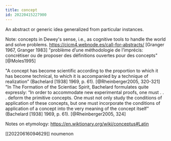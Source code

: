 ```yaml
---
title: concept
id: 20220415227900
---
```


An abstract or generic idea generalized from particular instances.

Note: concepts in Dewey's sense, i.e., as cognitive tools to handle the world and solve problems.
https://cicm4.webnode.es/call-for-abstracts/
[Granger 1967, Granger 1983]
"problème d’une méthodologie de l’imprécis: concrétiser ou de proposer des définitions ouvertes pour des concepts" [@Moles1995]

"A concept has become scientific according to the proportion to which it has become technical, to which it is accompanied by a technique of realization” (Bachelard [1938] 1969, p. 61). [@Rheinberger2005, 320-321]
"In The Formation of the Scientiac Spirit, Bachelard formulates quite expressly: “In order to accommodate new experimental proofs, one must . . . deform the primitive concepts. One must not only study the conditions of application of these concepts, but one must incorporate the conditions of application of a concept into the very meaning of the concept itself” (Bachelard [1938] 1969, p. 61). [@Rheinberger2005, 324]

Notes on etymology:
https://en.wiktionary.org/wiki/conceptus#Latin

[[20220616094629]] noumenon